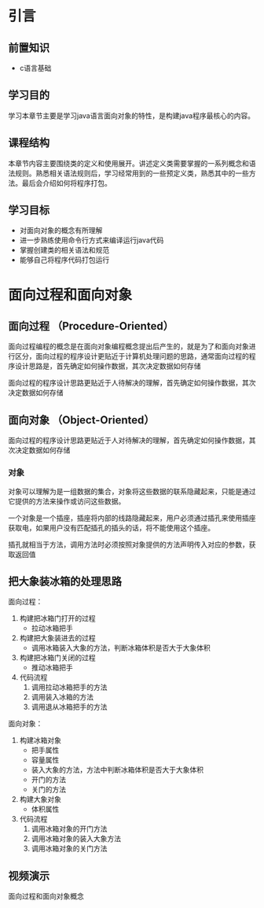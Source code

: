 # 引言

## 前置知识

* c语言基础

## 学习目的

学习本章节主要是学习java语言面向对象的特性，是构建java程序最核心的内容。

## 课程结构

本章节内容主要围绕类的定义和使用展开。讲述定义类需要掌握的一系列概念和语法规则。熟悉相关语法规则后，学习经常用到的一些预定义类，熟悉其中的一些方法。最后会介绍如何将程序打包。

## 学习目标

- 对面向对象的概念有所理解
- 进一步熟练使用命令行方式来编译运行java代码
- 掌握创建类的相关语法和规范
- 能够自己将程序代码打包运行

# 面向过程和面向对象

## 面向过程 （Procedure-Oriented）

面向过程编程的概念是在面向对象编程概念提出后产生的，就是为了和面向对象进行区分，面向过程的程序设计更贴近于计算机处理问题的思路，通常面向过程的程序设计思路是，首先确定如何操作数据，其次决定数据如何存储

面向过程的程序设计思路更贴近于人待解决的理解，首先确定如何操作数据，其次决定数据如何存储

## 面向对象 （Object-Oriented）

面向过程的程序设计思路更贴近于人对待解决的理解，首先确定如何操作数据，其次决定数据如何存储

### 对象

对象可以理解为是一组数据的集合，对象将这些数据的联系隐藏起来，只能是通过它提供的方法来操作或访问这些数据。

一个对象是一个插座，插座将内部的线路隐藏起来，用户必须通过插孔来使用插座获取电，如果用户没有匹配插孔的插头的话，将不能使用这个插座。

插孔就相当于方法，调用方法时必须按照对象提供的方法声明传入对应的参数，获取返回值

## 把大象装冰箱的处理思路

面向过程：

1. 构建把冰箱门打开的过程
   - 拉动冰箱把手
2. 构建把大象装进去的过程
   - 调用冰箱装入大象的方法，判断冰箱体积是否大于大象体积
3. 构建把冰箱门关闭的过程
   - 推动冰箱把手
4. 代码流程
   1. 调用拉动冰箱把手的方法
   2. 调用装入冰箱的方法
   3. 调用退从冰箱把手的方法

面向对象：

1. 构建冰箱对象
   - 把手属性
   - 容量属性
   - 装入大象的方法，方法中判断冰箱体积是否大于大象体积
   - 开门的方法
   - 关门的方法
2. 构建大象对象
   - 体积属性
3. 代码流程
   1. 调用冰箱对象的开门方法
   2. 调用冰箱对象的装入大象方法
   3. 调用冰箱对象的关门方法

## 视频演示

面向过程和面向对象概念